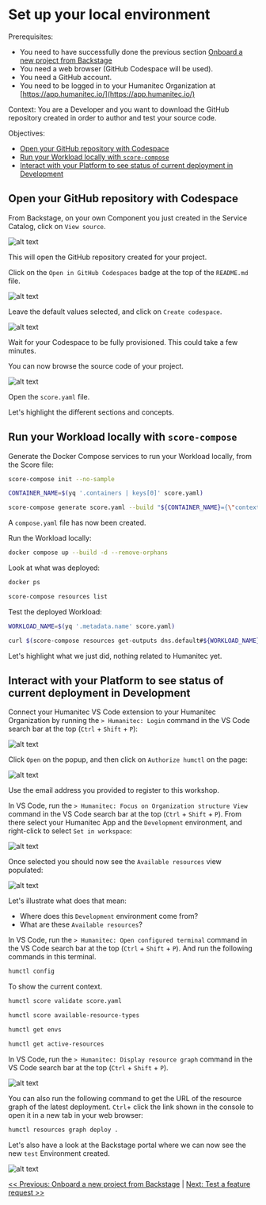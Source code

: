 # Set up your local environment

Prerequisites:
- You need to have successfully done the previous section [Onboard a new project from Backstage](backstage.md)
- You need a web browser (GitHub Codespace will be used).
- You need a GitHub account.
- You need to be logged in to your Humanitec Organization at [https://app.humanitec.io/](https://app.humanitec.io/)

Context: You are a Developer and you want to download the GitHub repository created in order to author and test your source code.

Objectives:
- [Open your GitHub repository with Codespace](#open-your-github-repository-with-codespace)
- [Run your Workload locally with `score-compose`](#run-your-workload-locally-with-score-compose)
- [Interact with your Platform to see status of current deployment in Development](#interact-with-your-platform-to-see-status-of-current-deployment-in-development)

## Open your GitHub repository with Codespace

From Backstage, on your own Component you just created in the Service Catalog, click on `View source`.

![alt text](images/image-4.png)

This will open the GitHub repository created for your project.

Click on the `Open in GitHub Codespaces` badge at the top of the `README.md` file.

![alt text](images/image-5.png)

Leave the default values selected, and click on `Create codespace`.

![alt text](images/image-6.png)

Wait for your Codespace to be fully provisioned. This could take a few minutes.

You can now browse the source code of your project.

![alt text](images/image-7.png)

Open the `score.yaml` file.

Let's highlight the different sections and concepts.

## Run your Workload locally with `score-compose`

Generate the Docker Compose services to run your Workload locally, from the Score file:
```bash
score-compose init --no-sample

CONTAINER_NAME=$(yq '.containers | keys[0]' score.yaml)

score-compose generate score.yaml --build "${CONTAINER_NAME}={\"context\":\".\",\"tags\":[\"${CONTAINER_NAME}:test\"]}"
```

A `compose.yaml` file has now been created.

Run the Workload locally:
```bash
docker compose up --build -d --remove-orphans
```

Look at what was deployed:
```bash
docker ps

score-compose resources list
```

Test the deployed Workload:
```bash
WORKLOAD_NAME=$(yq '.metadata.name' score.yaml)

curl $(score-compose resources get-outputs dns.default#${WORKLOAD_NAME}.dns --format '{{ .host }}:8080')
```

Let's highlight what we just did, nothing related to Humanitec yet.

## Interact with your Platform to see status of current deployment in Development

Connect your Humanitec VS Code extension to your Humanitec Organization by running the `> Humanitec: Login` command in the VS Code search bar at the top (`Ctrl` + `Shift` + `P`):

![alt text](images/image-8.png)

Click `Open` on the popup, and then click on `Authorize humctl` on the page:

![alt text](images/image-9.png)

Use the email address you provided to register to this workshop.

In VS Code, run the `> Humanitec: Focus on Organization structure View` command in the VS Code search bar at the top (`Ctrl` + `Shift` + `P`). From there select your Humanitec App and the `Development` environment, and right-click to select `Set in workspace`:

![alt text](images/image-10.png)

Once selected you should now see the `Available resources` view populated:

![alt text](images/image-11.png)

Let's illustrate what does that mean:
- Where does this `Development` environment come from?
- What are these `Available resources`?

In VS Code, run the `> Humanitec: Open configured terminal` command in the VS Code search bar at the top (`Ctrl` + `Shift` + `P`). And run the following commands in this terminal.

```bash
humctl config
```
To show the current context.

```bash
humctl score validate score.yaml
```

```bash
humctl score available-resource-types
```

```bash
humctl get envs
```

```bash
humctl get active-resources
```

In VS Code, run the `> Humanitec: Display resource graph` command in the VS Code search bar at the top (`Ctrl` + `Shift` + `P`).

![alt text](images/image-12.png)

You can also run the following command to get the URL of the resource graph of the latest deployment. `Ctrl`+ click the link shown in the console to open it in a new tab in your web browser:
```bash
humctl resources graph deploy .
```

Let's also have a look at the Backstage portal where we can now see the new `test` Environment created.

![alt text](images/image-12-1.png)

[<< Previous: Onboard a new project from Backstage](backstage.md) | [Next: Test a feature request >>](pr.md)
